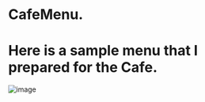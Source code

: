 # CafeMenu.
# Here is a sample menu that I prepared for the Cafe.

![image](https://user-images.githubusercontent.com/126266744/231899341-52ef9b2b-31ba-48f2-b106-d44071b0499a.png)


